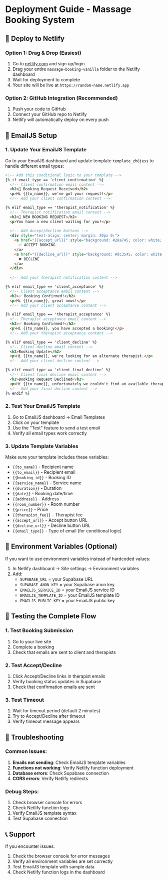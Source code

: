 # Deployment Guide - Massage Booking System

## 🚀 Deploy to Netlify

### Option 1: Drag & Drop (Easiest)
1. Go to [netlify.com](https://netlify.com) and sign up/login
2. Drag your entire `massage-booking-vanilla` folder to the Netlify dashboard
3. Wait for deployment to complete
4. Your site will be live at `https://random-name.netlify.app`

### Option 2: GitHub Integration (Recommended)
1. Push your code to GitHub
2. Connect your GitHub repo to Netlify
3. Netlify will automatically deploy on every push

## 📧 EmailJS Setup

### 1. Update Your EmailJS Template
Go to your EmailJS dashboard and update template `template_zh8jess` to handle different email types:

```html
<!-- Add this conditional logic to your template -->
{% if email_type == 'client_confirmation' %}
  <!-- Client confirmation email content -->
  <h2>📧 Booking Request Received</h2>
  <p>Hi {{to_name}}, we've got your request!</p>
  <!-- Add your client confirmation content -->

{% elif email_type == 'therapist_notification' %}
  <!-- Therapist notification email content -->
  <h2>🎉 NEW BOOKING REQUEST</h2>
  <p>You have a new client waiting for you!</p>
  
  <!-- Add Accept/Decline buttons -->
  <div style="text-align: center; margin: 20px 0;">
    <a href="{{accept_url}}" style="background: #28a745; color: white; padding: 12px 24px; text-decoration: none; border-radius: 5px; margin-right: 10px;">
      ✅ ACCEPT BOOKING
    </a>
    <a href="{{decline_url}}" style="background: #dc3545; color: white; padding: 12px 24px; text-decoration: none; border-radius: 5px;">
      ❌ DECLINE
    </a>
  </div>
  
  <!-- Add your therapist notification content -->

{% elif email_type == 'client_acceptance' %}
  <!-- Client acceptance email content -->
  <h2>✅ Booking Confirmed!</h2>
  <p>Hi {{to_name}}, great news!</p>
  <!-- Add your client acceptance content -->

{% elif email_type == 'therapist_acceptance' %}
  <!-- Therapist acceptance email content -->
  <h2>✅ Booking Confirmed!</h2>
  <p>Hi {{to_name}}, you have accepted a booking!</p>
  <!-- Add your therapist acceptance content -->

{% elif email_type == 'client_decline' %}
  <!-- Client decline email content -->
  <h2>Booking Update</h2>
  <p>Hi {{to_name}}, we're looking for an alternate therapist.</p>
  <!-- Add your client decline content -->

{% elif email_type == 'client_final_decline' %}
  <!-- Client final decline email content -->
  <h2>Booking Request Declined</h2>
  <p>Hi {{to_name}}, unfortunately we couldn't find an available therapist.</p>
  <!-- Add your final decline content -->
{% endif %}
```

### 2. Test Your EmailJS Template
1. Go to EmailJS dashboard → Email Templates
2. Click on your template
3. Use the "Test" feature to send a test email
4. Verify all email types work correctly

### 3. Update Template Variables
Make sure your template includes these variables:
- `{{to_name}}` - Recipient name
- `{{to_email}}` - Recipient email
- `{{booking_id}}` - Booking ID
- `{{service_name}}` - Service name
- `{{duration}}` - Duration
- `{{date}}` - Booking date/time
- `{{address}}` - Address
- `{{room_number}}` - Room number
- `{{price}}` - Price
- `{{therapist_fee}}` - Therapist fee
- `{{accept_url}}` - Accept button URL
- `{{decline_url}}` - Decline button URL
- `{{email_type}}` - Type of email (for conditional logic)

## 🔧 Environment Variables (Optional)
If you want to use environment variables instead of hardcoded values:

1. In Netlify dashboard → Site settings → Environment variables
2. Add:
   - `SUPABASE_URL` = your Supabase URL
   - `SUPABASE_ANON_KEY` = your Supabase anon key
   - `EMAILJS_SERVICE_ID` = your EmailJS service ID
   - `EMAILJS_TEMPLATE_ID` = your EmailJS template ID
   - `EMAILJS_PUBLIC_KEY` = your EmailJS public key

## 🧪 Testing the Complete Flow

### 1. Test Booking Submission
1. Go to your live site
2. Complete a booking
3. Check that emails are sent to client and therapists

### 2. Test Accept/Decline
1. Click Accept/Decline links in therapist emails
2. Verify booking status updates in Supabase
3. Check that confirmation emails are sent

### 3. Test Timeout
1. Wait for timeout period (default 2 minutes)
2. Try to Accept/Decline after timeout
3. Verify timeout message appears

## 🐛 Troubleshooting

### Common Issues:
1. **Emails not sending**: Check EmailJS template variables
2. **Functions not working**: Verify Netlify function deployment
3. **Database errors**: Check Supabase connection
4. **CORS errors**: Verify Netlify redirects

### Debug Steps:
1. Check browser console for errors
2. Check Netlify function logs
3. Verify EmailJS template syntax
4. Test Supabase connection

## 📞 Support
If you encounter issues:
1. Check the browser console for error messages
2. Verify all environment variables are set correctly
3. Test EmailJS template with sample data
4. Check Netlify function logs in the dashboard 